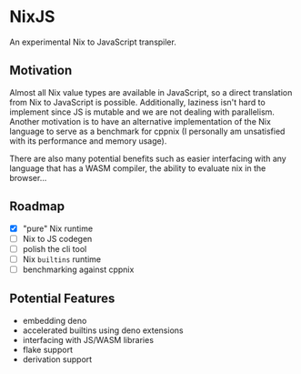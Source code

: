 # NixJS

An experimental Nix to JavaScript transpiler.

## Motivation

Almost all Nix value types are available in JavaScript, so a direct translation from Nix to JavaScript is possible.
Additionally, laziness isn't hard to implement since JS is mutable and we are not dealing with parallelism.
Another motivation is to have an alternative implementation of the Nix language to serve as a
benchmark for cppnix (I personally am unsatisfied with its performance and memory usage).

There are also many potential benefits such as easier interfacing with any language that has
a WASM compiler, the ability to evaluate nix in the browser...

## Roadmap

- [x] "pure" Nix runtime
- [ ] Nix to JS codegen
- [ ] polish the cli tool
- [ ] Nix `builtins` runtime
- [ ] benchmarking against cppnix

## Potential Features

- embedding deno
- accelerated builtins using deno extensions
- interfacing with JS/WASM libraries
- flake support
- derivation support
